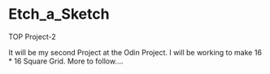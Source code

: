 # Etch_a_Sketch
TOP Project-2

It will be my second Project at the Odin Project.
I will be working to make 16 * 16 Square Grid. More to follow....
